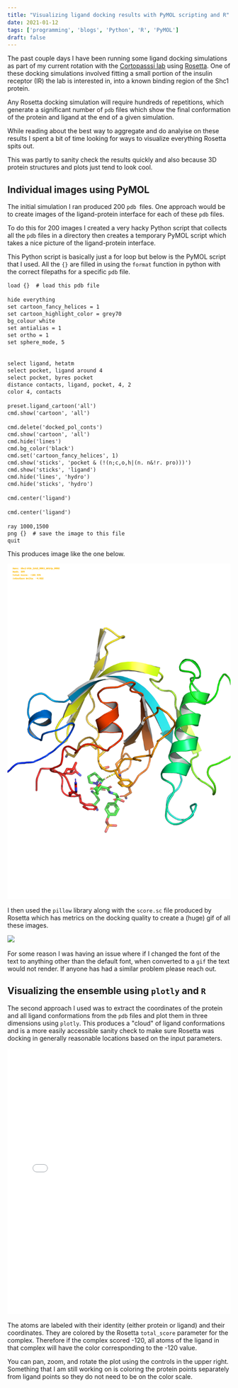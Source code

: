 ```yaml
---
title: "Visualizing ligand docking results with PyMOL scripting and R"
date: 2021-01-12
tags: ['programming', 'blogs', 'Python', 'R', 'PyMOL']
draft: false
---
```


The past couple days I have been running some ligand docking simulations as
part of my current rotation with the [Cortopasssi lab](http://www.cortopassilab.com/)
using [Rosetta](https://www.rosettacommons.org/). 
One of these docking simulations involved fitting a small portion of the insulin
receptor (IR) the lab is interested in, into a known binding region of the Shc1
protein. 

Any Rosetta docking simulation will require hundreds of repetitions, which
generate a significant number of `pdb` files which show the final conformation
of the protein and ligand at the end of a given simulation.

While reading about the best way to aggregate and do analyise on these results
I spent a bit of time looking for ways to visualize everything Rosetta spits out.

This was partly to sanity check the results quickly and also because 3D protein
structures and plots just tend to look cool.

## Individual images using PyMOL

The initial simulation I ran produced 200 `pdb `files. One approach would be to
create images of the ligand-protein interface for each of these `pdb` files.

To do this for 200 images I created a very hacky Python script that collects
all the `pdb` files in a directory then creates a temporary PyMOL script which
takes a nice picture of the ligand-protein interface. 

This Python script is basically just a for loop but below is the PyMOL script
that I used. All the `{}` are filled in using the `format` function in python
with the correct filepaths for a specific `pdb` file.

```
load {}  # load this pdb file

hide everything
set cartoon_fancy_helices = 1
set cartoon_highlight_color = grey70
bg_colour white
set antialias = 1
set ortho = 1
set sphere_mode, 5


select ligand, hetatm
select pocket, ligand around 4
select pocket, byres pocket
distance contacts, ligand, pocket, 4, 2
color 4, contacts

preset.ligand_cartoon('all')
cmd.show('cartoon', 'all')

cmd.delete('docked_pol_conts')
cmd.show('cartoon', 'all')
cmd.hide('lines')
cmd.bg_color('black')
cmd.set('cartoon_fancy_helices', 1)
cmd.show('sticks', 'pocket & (!(n;c,o,h|(n. n&!r. pro)))')
cmd.show('sticks', 'ligand')
cmd.hide('lines', 'hydro')
cmd.hide('sticks', 'hydro')

cmd.center('ligand')

cmd.center('ligand')

ray 1000,1500
png {}  # save the image to this file
quit
```

This produces image like the one below.

![](/posts/images/Shc1-PTB_1OY2_0061_NPEYp_0002.png)

I then used the `pillow` library along with the `score.sc` file produced by
Rosetta which has metrics on the docking quality to create a (huge) gif of all these
images.

![](/posts/images/RosettaMovie.gif)

For some reason I was having an issue where if I changed the font of the text
to anything other than the default font, when converted to a `gif` the text
would not render. If anyone has had a similar problem please reach out.

## Visualizing the ensemble using `plotly` and `R`

The second approach I used was to extract the coordinates of the protein and
all ligand conformations from the `pdb` files and plot them in three dimensions
using `plotly`. This produces a "cloud" of ligand conformations and is 
a more easily accessible sanity check to make sure Rosetta was docking in
generally reasonable locations based on the input parameters.

<iframe width="100%" height="600" frameBorder="0" name="iframe" scrolling="no" src="/plotly/myPlot.html"></iframe>

The atoms are labeled with their identity (either protein or ligand) and their
coordinates. They are colored by the Rosetta `total_score` parameter for the
complex. Therefore if the complex scored -120, all atoms of the ligand in that
complex will have the color corresponding to the -120 value. 

You can pan, zoom, and rotate the plot using the controls in the upper right.
Something that I am still working on is coloring the protein points separately
from ligand points so they do not need to be on the color scale. 